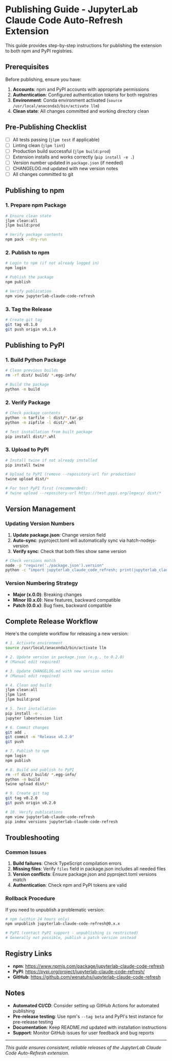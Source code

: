 # Publishing Guide - JupyterLab Claude Code Auto-Refresh Extension

This guide provides step-by-step instructions for publishing the extension to both npm and PyPI registries.

## Prerequisites

Before publishing, ensure you have:

1. **Accounts**: npm and PyPI accounts with appropriate permissions
2. **Authentication**: Configured authentication tokens for both registries
3. **Environment**: Conda environment activated (`source /usr/local/anaconda3/bin/activate llm`)
4. **Clean state**: All changes committed and working directory clean

## Pre-Publishing Checklist

- [ ] All tests passing (`jlpm test` if applicable)
- [ ] Linting clean (`jlpm lint`)
- [ ] Production build successful (`jlpm build:prod`)
- [ ] Extension installs and works correctly (`pip install -e .`)
- [ ] Version number updated in `package.json` (if needed)
- [ ] CHANGELOG.md updated with new version notes
- [ ] All changes committed to git

## Publishing to npm

### 1. Prepare npm Package

```bash
# Ensure clean state
jlpm clean:all
jlpm build:prod

# Verify package contents
npm pack --dry-run
```

### 2. Publish to npm

```bash
# Login to npm (if not already logged in)
npm login

# Publish the package
npm publish

# Verify publication
npm view jupyterlab-claude-code-refresh
```

### 3. Tag the Release

```bash
# Create git tag
git tag v0.1.0
git push origin v0.1.0
```

## Publishing to PyPI

### 1. Build Python Package

```bash
# Clean previous builds
rm -rf dist/ build/ *.egg-info/

# Build the package
python -m build
```

### 2. Verify Package

```bash
# Check package contents
python -m tarfile -l dist/*.tar.gz
python -m zipfile -l dist/*.whl

# Test installation from built package
pip install dist/*.whl
```

### 3. Upload to PyPI

```bash
# Install twine if not already installed
pip install twine

# Upload to PyPI (remove --repository-url for production)
twine upload dist/*

# For test PyPI first (recommended):
# twine upload --repository-url https://test.pypi.org/legacy/ dist/*
```

## Version Management

### Updating Version Numbers

1. **Update package.json**: Change version field
2. **Auto-sync**: pyproject.toml will automatically sync via hatch-nodejs-version
3. **Verify sync**: Check that both files show same version

```bash
# Check versions match
node -p "require('./package.json').version"
python -c "import jupyterlab_claude_code_refresh; print(jupyterlab_claude_code_refresh.__version__)"
```

### Version Numbering Strategy

- **Major (x.0.0)**: Breaking changes
- **Minor (0.x.0)**: New features, backward compatible
- **Patch (0.0.x)**: Bug fixes, backward compatible

## Complete Release Workflow

Here's the complete workflow for releasing a new version:

```bash
# 1. Activate environment
source /usr/local/anaconda3/bin/activate llm

# 2. Update version in package.json (e.g., to 0.2.0)
# (Manual edit required)

# 3. Update CHANGELOG.md with new version notes
# (Manual edit required)

# 4. Clean and build
jlpm clean:all
jlpm lint
jlpm build:prod

# 5. Test installation
pip install -e .
jupyter labextension list

# 6. Commit changes
git add .
git commit -m "Release v0.2.0"
git push

# 7. Publish to npm
npm login
npm publish

# 8. Build and publish to PyPI
rm -rf dist/ build/ *.egg-info/
python -m build
twine upload dist/*

# 9. Create git tag
git tag v0.2.0
git push origin v0.2.0

# 10. Verify publications
npm view jupyterlab-claude-code-refresh
pip index versions jupyterlab-claude-code-refresh
```

## Troubleshooting

### Common Issues

1. **Build failures**: Check TypeScript compilation errors
2. **Missing files**: Verify `files` field in package.json includes all needed files
3. **Version conflicts**: Ensure package.json and pyproject.toml versions match
4. **Authentication**: Check npm and PyPI tokens are valid

### Rollback Procedure

If you need to unpublish a problematic version:

```bash
# npm (within 24 hours only)
npm unpublish jupyterlab-claude-code-refresh@0.x.x

# PyPI (contact PyPI support - unpublishing is restricted)
# Generally not possible, publish a patch version instead
```

## Registry Links

- **npm**: https://www.npmjs.com/package/jupyterlab-claude-code-refresh
- **PyPI**: https://pypi.org/project/jupyterlab-claude-code-refresh/
- **GitHub**: https://github.com/wenatuhs/jupyterlab-claude-code-refresh

## Notes

- **Automated CI/CD**: Consider setting up GitHub Actions for automated publishing
- **Pre-release testing**: Use npm's `--tag beta` and PyPI's test instance for pre-release testing
- **Documentation**: Keep README.md updated with installation instructions
- **Support**: Monitor GitHub issues for user feedback and bug reports

---

*This guide ensures consistent, reliable releases of the JupyterLab Claude Code Auto-Refresh extension.*